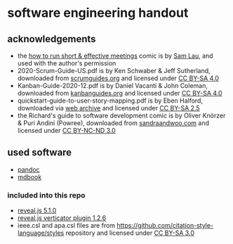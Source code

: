 # software engineering handout

## acknowledgements

- the [how to run short & effective meetings](lectures/borrowed/how_to_run_short_and_effective_meetings.jpg) comic is by [Sam Lau](https://www.samlau.xyz/about), and used with the author's permission
- 2020-Scrum-Guide-US.pdf is by Ken Schwaber & Jeff Sutherland, downloaded from [scrumguides.org](https://scrumguides.org/) and licensed under [CC BY-SA 4.0](https://creativecommons.org/licenses/by-sa/4.0/)
- Kanban-Guide-2020-12.pdf is by Daniel Vacanti & John Coleman, downloaded from [kanbanguides.org](https://kanbanguides.org/english/) and licensed under [CC BY-SA 4.0](https://creativecommons.org/licenses/by-sa/4.0/)
- quickstart-guide-to-user-story-mapping.pdf is by Eben Halford, downloaded via [web archive](https://web.archive.org/web/20210615192510/https://www.beliminal.com/quickstart-guide-to-user-story-maps/) and licensed under [CC BY-SA 2.5](https://creativecommons.org/licenses/by-sa/2.5/)
- the Richard's guide to software development comic is by Oliver Knörzer & Puri Andini (Powree), downloaded from [sandraandwoo.com](https://www.sandraandwoo.com/2012/11/19/0430-software-engineering-now-with-cats/) and licensed under [CC BY-NC-ND 3.0](https://creativecommons.org/licenses/by-nc-nd/3.0/)

## used software

- [pandoc](https://pandoc.org/)
- [mdbook](https://github.com/rust-lang/mdBook)

### included into this repo

- [reveal.js 5.1.0](https://github.com/hakimel/reveal.js)
- [reveal.js verticator plugin 1.2.6](https://github.com/Martinomagnifico/reveal.js-verticator)
- ieee.csl and apa.csl files are from https://github.com/citation-style-language/styles repository and licensed under [CC BY-SA 3.0](https://creativecommons.org/licenses/by-sa/3.0/)
